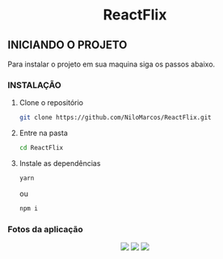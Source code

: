   <h1 align="center">ReactFlix</h1>

<!-- Getting Started -->

## INICIANDO O PROJETO

Para instalar o projeto em sua maquina siga os passos abaixo.

### INSTALAÇÃO

1. Clone o repositório

   ```sh
   git clone https://github.com/NiloMarcos/ReactFlix.git
   ```

2. Entre na pasta

   ```sh
   cd ReactFlix
   ```

3. Instale as dependências

   ```sh
   yarn
   ```

   ou

   ```sh
   npm i

### Fotos da aplicação

<div align="center">
   <img src="assets/Print1.png">
   <img src="assets/Print2.png">
   <img src="assets/Print3.png">
</div>
